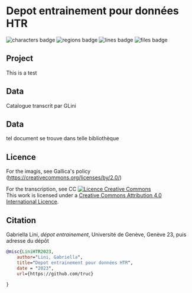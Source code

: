 # Depot entrainement pour données HTR
![characters badge](badges/characters.svg) ![regions badge](badges/regions.svg) ![lines badge](badges/lines.svg) ![files badge](badges/files.svg) 
## Project
This is a test

## Data

Catalogue transcrit par GLini

## Data

tel document se trouve dans telle bibliothèque

## Licence

For the imagis, see Gallica's policy (https://creativecommons.org/licenses/by/2.0/)

For the transcription, see CC
<a rel="license" href="http://creativecommons.org/licenses/by-sa/4.0/"><img alt="Licence Creative Commons" style="border-width:0" src="https://i.creativecommons.org/l/by-sa/4.0/88x31.png" /></a><br />This work is licensed under a <a rel="license" href="http://creativecommons.org/licenses/by-sa/4.0/">Creative Commons Attribution 4.0 International Licence</a>.

## Citation

Gabriella Lini, _dépot entrainement_, Université de Genève, Genève 23, puis adresse du dépôt

```bibtex
@misc{LiniHTR2023,
    author="Lini, Gabriella",
    title="Depot entrainement pour données HTR",
    date = "2023",
    url={https://github.com/truc}    
    
}
```

